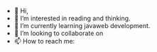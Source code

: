 - 👋 Hi,
- 👀 I’m interested in reading and thinking.
- 🌱 I’m currently learning javaweb development.
- 💞️ I’m looking to collaborate on 
- 📫 How to reach me: 

<!---
felix297/felix297 is a ✨ special ✨ repository because its `README.md` (this file) appears on your GitHub profile.
You can click the Preview link to take a look at your changes.
--->
